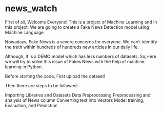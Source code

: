# news_watch

First of all, Welcome Everyone!
This is a project of Machine Learning and 
In this project, We are going to create a Fake News Detection model using Machine Language

Nowadays, Fake News is a severe concerns for everyone. We can't identify the truth within hundreds of hundreds new articles in our daily life.

Although, It is a DEMO model which has less numbers of datasets. So,Here we will try to solve this issue of Fakes News with the help of machine learning in Python.

Before starting the code, First upload the dataset!

Then there are steps to be followed:

Importing Libraries and Datasets
Data Preprocessing
Preprocessing and analysis of News column
Converting text into Vectors
Model training, Evaluation, and Prediction
